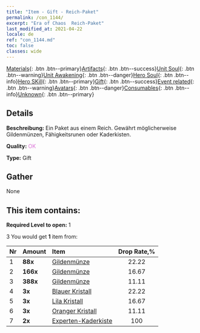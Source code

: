 ```yaml
---
title: "Item - Gift - Reich-Paket"
permalink: /con_1144/
excerpt: "Era of Chaos  Reich-Paket"
last_modified_at: 2021-04-22
locale: de
ref: "con_1144.md"
toc: false
classes: wide
---
```

 [Materials](/ItemsDE/){: .btn .btn--primary}[Artifacts](/ItemsDE/Artifacts/){: .btn .btn--success}[Unit Soul](/ItemsDE/UnitSoul/){: .btn .btn--warning}[Unit Awakening](/ItemsDE/UnitAwakening/){: .btn .btn--danger}[Hero Soul](/ItemsDE/HeroSoul/){: .btn .btn--info}[Hero SKill](/ItemsDE/HeroSkill/){: .btn .btn--primary}[Gift](/ItemsDE/Gift/){: .btn .btn--success}[Event related](/ItemsDE/Events/){: .btn .btn--warning}[Avatars](/ItemsDE/Avatars/){: .btn .btn--danger}[Consumables](/ItemsDE/Consumables/){: .btn .btn--info}[Unknown](/ItemsDE/Unknown/){: .btn .btn--primary}

## Details
 **Beschreibung:** Ein Paket aus einem Reich. Gewährt möglicherweise Gildenmünzen, Fähigkeitsrunen oder Kaderkisten.

 **Quality:** <span style="color: #DA70D6">OK</span>

 **Type:** Gift

## Gather

  None

## This item contains:

 **Required Level to open:** 1

 3 You would get **1** item  from:

  | Nr | Amount |     Item    | Drop Rate,% |
  |:---|:-------|:------------|:---------:|
  | 1 |  **88x** | [Gildenmünze](/de/Items/con_896/) | 22.22 | 
  | 2 |  **166x** | [Gildenmünze](/de/Items/con_896/) | 16.67 | 
  | 3 |  **388x** | [Gildenmünze](/de/Items/con_896/) | 11.11 | 
  | 4 |  **3x** | [Blauer Kristall](/de/Items/con_716/) | 22.22 | 
  | 5 |  **3x** | [Lila Kristall](/de/Items/con_720/) | 16.67 | 
  | 6 |  **3x** | [Oranger Kristall](/de/Items/con_730/) | 11.11 | 
  | 7 |  **2x** | [Experten-Kaderkiste](/de/Items/con_770/) | 100 | 
